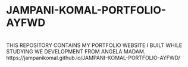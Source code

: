 # JAMPANI-KOMAL-PORTFOLIO-AYFWD
<br />
THIS REPOSITORY CONTAINS MY PORTFOLIO WEBSITE I BUILT WHILE STUDYING WE DEVELOPMENT FROM ANGELA MADAM.
https://jampanikomal.github.io/JAMPANI-KOMAL-PORTFOLIO-AYFWD/
